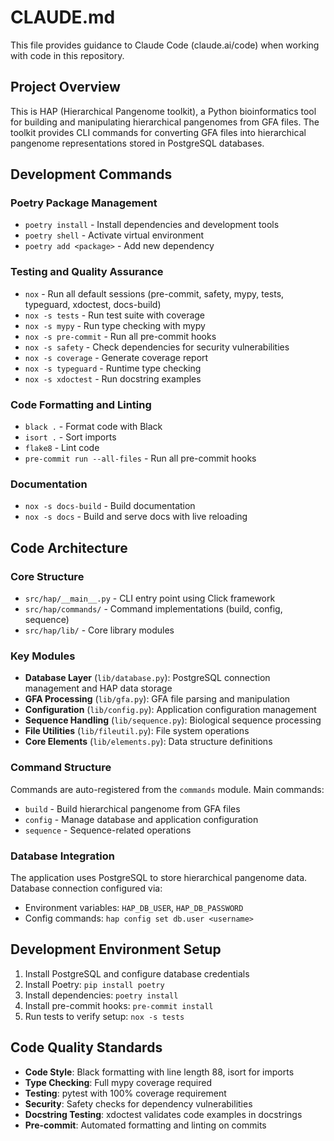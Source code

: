 # CLAUDE.md

This file provides guidance to Claude Code (claude.ai/code) when working with code in this repository.

## Project Overview

This is HAP (Hierarchical Pangenome toolkit), a Python bioinformatics tool for building and manipulating hierarchical pangenomes from GFA files. The toolkit provides CLI commands for converting GFA files into hierarchical pangenome representations stored in PostgreSQL databases.

## Development Commands

### Poetry Package Management
- `poetry install` - Install dependencies and development tools
- `poetry shell` - Activate virtual environment
- `poetry add <package>` - Add new dependency

### Testing and Quality Assurance
- `nox` - Run all default sessions (pre-commit, safety, mypy, tests, typeguard, xdoctest, docs-build)
- `nox -s tests` - Run test suite with coverage
- `nox -s mypy` - Run type checking with mypy
- `nox -s pre-commit` - Run all pre-commit hooks
- `nox -s safety` - Check dependencies for security vulnerabilities
- `nox -s coverage` - Generate coverage report
- `nox -s typeguard` - Runtime type checking
- `nox -s xdoctest` - Run docstring examples

### Code Formatting and Linting
- `black .` - Format code with Black
- `isort .` - Sort imports
- `flake8` - Lint code
- `pre-commit run --all-files` - Run all pre-commit hooks

### Documentation
- `nox -s docs-build` - Build documentation
- `nox -s docs` - Build and serve docs with live reloading

## Code Architecture

### Core Structure
- `src/hap/__main__.py` - CLI entry point using Click framework
- `src/hap/commands/` - Command implementations (build, config, sequence)
- `src/hap/lib/` - Core library modules

### Key Modules
- **Database Layer** (`lib/database.py`): PostgreSQL connection management and HAP data storage
- **GFA Processing** (`lib/gfa.py`): GFA file parsing and manipulation 
- **Configuration** (`lib/config.py`): Application configuration management
- **Sequence Handling** (`lib/sequence.py`): Biological sequence processing
- **File Utilities** (`lib/fileutil.py`): File system operations
- **Core Elements** (`lib/elements.py`): Data structure definitions

### Command Structure
Commands are auto-registered from the `commands` module. Main commands:
- `build` - Build hierarchical pangenome from GFA files
- `config` - Manage database and application configuration  
- `sequence` - Sequence-related operations

### Database Integration
The application uses PostgreSQL to store hierarchical pangenome data. Database connection configured via:
- Environment variables: `HAP_DB_USER`, `HAP_DB_PASSWORD`
- Config commands: `hap config set db.user <username>`

## Development Environment Setup

1. Install PostgreSQL and configure database credentials
2. Install Poetry: `pip install poetry`
3. Install dependencies: `poetry install`
4. Install pre-commit hooks: `pre-commit install`
5. Run tests to verify setup: `nox -s tests`

## Code Quality Standards

- **Code Style**: Black formatting with line length 88, isort for imports
- **Type Checking**: Full mypy coverage required
- **Testing**: pytest with 100% coverage requirement
- **Security**: Safety checks for dependency vulnerabilities
- **Docstring Testing**: xdoctest validates code examples in docstrings
- **Pre-commit**: Automated formatting and linting on commits